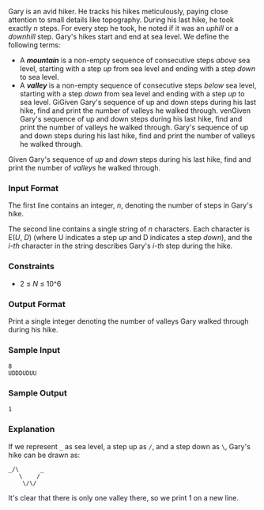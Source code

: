 Gary is an avid hiker. He tracks his hikes meticulously, paying close attention to small details like topography. During his last hike, he took exactly *n* steps. For every step he took, he noted if it was an *uphill* or a *downhill* step. Gary's hikes start and end at sea level. We define the following terms:

* A ***mountain*** is a non-empty sequence of consecutive steps *above* sea level, starting with a step *up* from sea level and ending with a step *down* to sea level.
* A ***valley*** is a non-empty sequence of consecutive steps *below* sea level, starting with a step *down* from sea level and ending with a step *up* to sea level. 
GiGiven Gary's sequence of up and down steps during his last hike, find and print the number of valleys he walked through.
venGiven Gary's sequence of up and down steps during his last hike, find and print the number of valleys he walked through. Gary's sequence of up and down steps during his last hike, find and print the number of valleys he walked through.

Given Gary's sequence of *up* and *down* steps during his last hike, find and print the number of *valleys* he walked through.

### Input Format

The first line contains an integer, *n*, denoting the number of steps in Gary's hike.

The second line contains a single string of *n* characters. Each character is E(*U*, *D*) (where U indicates a step *up* and D indicates a step *down*), and the *i-th* character in the string describes Gary's *i-th* step during the hike.

### Constraints

* 2 ≤ *N* ≤ 10^6

### Output Format

Print a single integer denoting the number of valleys Gary walked through during his hike.

### Sample Input
```
8
UDDDUDUU
```
### Sample Output
```
1
```
### Explanation

If we represent ```_``` as sea level, a step up as ```/```, and a step down as ```\```, Gary's hike can be drawn as:
```
_/\      _
   \    /
    \/\/
```
It's clear that there is only one valley there, so we print 1 on a new line.
